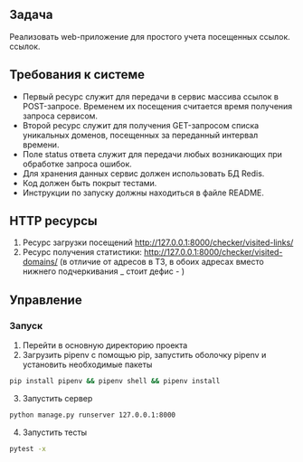 ## Задача

Реализовать web-приложение для простого учета посещенных ссылок.
ссылок.

## Требования к системе

- Первый ресурс служит для передачи в сервис массива ссылок в POST-запросе. Временем их посещения считается время получения запроса сервисом.
- Второй ресурс служит для получения GET-запросом списка уникальных доменов,
посещенных за переданный интервал времени.
- Поле status ответа служит для передачи любых возникающих при обработке запроса
ошибок.
- Для хранения данных сервис должен использовать БД Redis.
- Код должен быть покрыт тестами.
- Инструкции по запуску должны находиться в файле README.

## HTTP ресурсы
1. Ресурс загрузки посещений
http://127.0.0.1:8000/checker/visited-links/
2. Ресурс получения статистики:
http://127.0.0.1:8000/checker/visited-domains/
(в отличие от адресов в ТЗ, в обоих адресах вместо нижнего подчеркивания _ стоит дефис - )

## Управление

### Запуск

1. Перейти в основную директорию проекта
2. Загрузить pipenv с помощью pip, запустить оболочку pipenv и установить необходимые пакеты
```bash
pip install pipenv && pipenv shell && pipenv install
```
3. Запустить сервер
```bash
python manage.py runserver 127.0.0.1:8000
```
4. Запустить тесты
```bash
pytest -x
```
